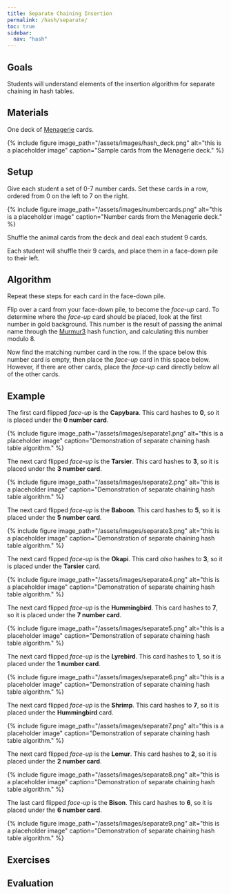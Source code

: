 ```yaml
---
title: Separate Chaining Insertion
permalink: /hash/separate/
toc: true
sidebar:
  nav: "hash"
---
```


## Goals

Students will understand elements of the insertion algorithm
for separate chaining in hash tables.

## Materials

One deck of [Menagerie]({{site.baseurl}}/hash) cards.

{% include figure image_path="/assets/images/hash_deck.png" alt="this is a placeholder image" caption="Sample cards from the Menagerie deck." %}

## Setup

Give each student a set of 0-7 number cards. Set these cards in a
row, ordered from 0 on the left to 7 on the right.

{% include figure image_path="/assets/images/numbercards.png" alt="this is a placeholder image" caption="Number cards from the Menagerie deck." %}

Shuffle the animal cards from the deck and deal each student 9 cards.

Each student will shuffle their 9 cards, and place them
in a face-down pile to their left.

## Algorithm

Repeat these steps for each card in the face-down pile.

Flip over a card from your face-down pile, to become the *face-up* card.
To determine where
the *face-up* card should be placed, look at the first number in gold background.
This number is the result of passing the animal name through the
[Murmur3](https://github.com/aappleby/smhasher) hash function, and
calculating this number modulo 8.

Now find the matching number card in the row. If the space below
this number card is empty, then place the *face-up* card in this
space below. However, if there are other cards, place the *face-up*
card directly below all of the other cards.

## Example

The first card flipped *face-up* is the **Capybara**. This card hashes to
**0**, so it is placed under the **0 number card**.

{% include figure image_path="/assets/images/separate1.png" alt="this is a placeholder image" caption="Demonstration
of separate chaining hash table algorithm." %}

The next card flipped *face-up* is the **Tarsier**. This card hashes to
**3**, so it is placed under the **3 number card**.

{% include figure image_path="/assets/images/separate2.png" alt="this is a placeholder image" caption="Demonstration
of separate chaining hash table algorithm." %}

The next card flipped *face-up* is the **Baboon**. This card hashes to
**5**, so it is placed under the **5 number card**.

{% include figure image_path="/assets/images/separate3.png" alt="this is a placeholder image" caption="Demonstration
of separate chaining hash table algorithm." %}

The next card flipped *face-up* is the **Okapi**. This card *also* hashes to
**3**, so it is placed under the **Tarsier** card.

{% include figure image_path="/assets/images/separate4.png" alt="this is a placeholder image" caption="Demonstration
of separate chaining hash table algorithm." %}

The next card flipped *face-up* is the **Hummingbird**. This card hashes to
**7**, so it is placed under the **7 number card**.

{% include figure image_path="/assets/images/separate5.png" alt="this is a placeholder image" caption="Demonstration
of separate chaining hash table algorithm." %}

The next card flipped *face-up* is the **Lyrebird**. This card hashes to
**1**, so it is placed under the **1 number card**.

{% include figure image_path="/assets/images/separate6.png" alt="this is a placeholder image" caption="Demonstration
of separate chaining hash table algorithm." %}

The next card flipped *face-up* is the **Shrimp**. This card hashes to
**7**, so it is placed under the **Hummingbird** card.

{% include figure image_path="/assets/images/separate7.png" alt="this is a placeholder image" caption="Demonstration
of separate chaining hash table algorithm." %}

The next card flipped *face-up* is the **Lemur**. This card hashes to
**2**, so it is placed under the **2 number card**.

{% include figure image_path="/assets/images/separate8.png" alt="this is a placeholder image" caption="Demonstration
of separate chaining hash table algorithm." %}

The last card flipped *face-up* is the **Bison**. This card hashes to
**6**, so it is placed under the **6 number card**.

{% include figure image_path="/assets/images/separate9.png" alt="this is a placeholder image" caption="Demonstration
of separate chaining hash table algorithm." %}

## Exercises


## Evaluation
